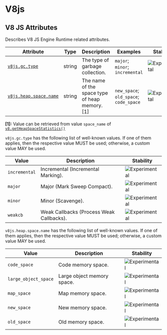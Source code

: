 <!--- Hugo front matter used to generate the website version of this page:
--->

<!-- NOTE: THIS FILE IS AUTOGENERATED. DO NOT EDIT BY HAND. -->
<!-- see templates/registry/markdown/attribute_namespace.md.j2 -->

# V8js

## V8 JS Attributes

Describes V8 JS Engine Runtime related attributes.

| Attribute | Type | Description | Examples | Stability |
|---|---|---|---|---|
| <a id="v8js-gc-type" href="#v8js-gc-type">`v8js.gc.type`</a> | string | The type of garbage collection. | `major`; `minor`; `incremental` | ![Experimental](https://img.shields.io/badge/-experimental-blue) |
| <a id="v8js-heap-space-name" href="#v8js-heap-space-name">`v8js.heap.space.name`</a> | string | The name of the space type of heap memory. [1] | `new_space`; `old_space`; `code_space` | ![Experimental](https://img.shields.io/badge/-experimental-blue) |

**[1]:** Value can be retrieved from value `space_name` of [`v8.getHeapSpaceStatistics()`](https://nodejs.org/api/v8.html#v8getheapspacestatistics)

`v8js.gc.type` has the following list of well-known values. If one of them applies, then the respective value MUST be used; otherwise, a custom value MAY be used.

| Value  | Description | Stability |
|---|---|---|
| `incremental` | Incremental (Incremental Marking). | ![Experimental](https://img.shields.io/badge/-experimental-blue) |
| `major` | Major (Mark Sweep Compact). | ![Experimental](https://img.shields.io/badge/-experimental-blue) |
| `minor` | Minor (Scavenge). | ![Experimental](https://img.shields.io/badge/-experimental-blue) |
| `weakcb` | Weak Callbacks (Process Weak Callbacks). | ![Experimental](https://img.shields.io/badge/-experimental-blue) |

`v8js.heap.space.name` has the following list of well-known values. If one of them applies, then the respective value MUST be used; otherwise, a custom value MAY be used.

| Value  | Description | Stability |
|---|---|---|
| `code_space` | Code memory space. | ![Experimental](https://img.shields.io/badge/-experimental-blue) |
| `large_object_space` | Large object memory space. | ![Experimental](https://img.shields.io/badge/-experimental-blue) |
| `map_space` | Map memory space. | ![Experimental](https://img.shields.io/badge/-experimental-blue) |
| `new_space` | New memory space. | ![Experimental](https://img.shields.io/badge/-experimental-blue) |
| `old_space` | Old memory space. | ![Experimental](https://img.shields.io/badge/-experimental-blue) |

